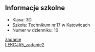 
## Informacje szkolne
 - Klasa: 3D
 - Szkoła: Technikum nr.17 w Katowicach
 - Numer w dzienniku: 10


<a href="owoce.html">
<body>
zadanie
</body>
</a>
<a href="ZOO.html">
<body> 
<div> LEKCJA5_zadanie2 </div>
</body>
</a>
